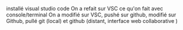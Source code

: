 installé visual studio code
On a refait sur VSC ce qu'on fait avec console/terminal
On a modifié sur VSC, pushé sur github, modifié sur Github, pullé
git (local) et github (distant, interface web collaborative
)
